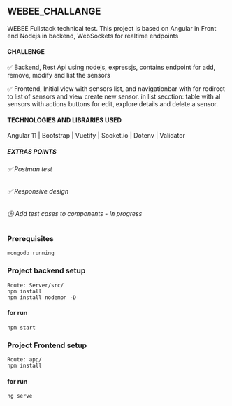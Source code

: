 ## WEBEE_CHALLANGE

WEBEE Fullstack technical test. This project is based on Angular in Front end Nodejs in backend, WebSockets for realtime endpoints

#### CHALLENGE
✅ Backend, Rest Api using nodejs, expressjs, contains endpoint for add, remove, modify and list the sensors


✅ Frontend, Initial view with sensors list, and navigationbar with for redirect to list of sensors and view create new sensor.
in list secction: table with al sensors with actions buttons for edit, explore details and delete a sensor.


#### TECHNOLOGIES AND LIBRARIES USED

Angular 11 | Bootstrap | Vuetify | Socket.io | Dotenv | Validator

##### EXTRAS POINTS
###### ✅ Postman test
###### ✅ Responsive design
###### 🕒 Add test cases to components - In progress

### Prerequisites
```
mongodb running
```

### Project backend setup
```
Route: Server/src/
npm install
npm install nodemon -D
```

#### for run
```
npm start
```

### Project Frontend setup
```
Route: app/
npm install
```

#### for run
```
ng serve
```

